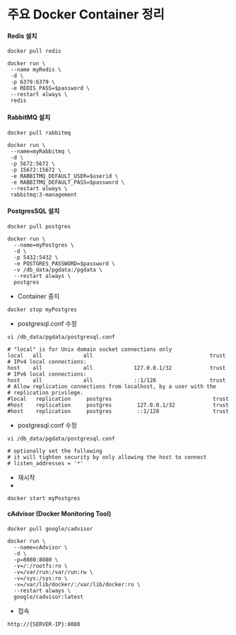 # 주요 Docker Container 정리

#### Redis 설치

 ```
 docker pull redis
 ```
  
 ```
 docker run \
  --name myRedis \
  -d \
  -p 6379:6379 \
  -e REDIS_PASS=$password \
  --restart always \
  redis
 ```

#### RabbitMQ 설치
 
 ```
 docker pull rabbitmq
 ```

 ```
 docker run \
  --name=myRabbitmq \
  -d \
  -p 5672:5672 \
  -p 15672:15672 \
  -e RABBITMQ_DEFAULT_USER=$userid \
  -e RABBITMQ_DEFAULT_PASS=$password \
  --restart always \
  rabbitmq:3-management
 ```

#### PostgresSQL 설치

  ```
  docker pull postgres
  ```
  
  ```
  docker run \
    --name=myPostgres \
    -d \
    -p 5432:5432 \
    -e POSTGRES_PASSWORD=$password \
    -v /db_data/pgdata:/pgdata \
    --restart always \
    postgres
  ```
  
  * Container 중지
  
  ```
  docker stop myPostgres
  ```
  
  * postgresql.conf 수정
  
  ```
  vi /db_data/pgdata/postgresql.conf
  
  # "local" is for Unix domain socket connections only
  local   all             all                                     trust
  # IPv4 local connections:
  host    all             all             127.0.0.1/32            trust
  # IPv6 local connections:
  host    all             all             ::1/128                 trust
  # Allow replication connections from localhost, by a user with the
  # replication privilege.
  #local   replication     postgres                                trust
  #host    replication     postgres        127.0.0.1/32            trust
  #host    replication     postgres        ::1/128                 trust
  ```
  
  * postgresql.conf 수정
  
  ```
  vi /db_data/pgdata/postgresql.conf

  # optionally set the following
  # it will tighten security by only allowing the host to connect
  # listen_addresses = '*'
  ```
  
  * 재시작
  * 
  ```
  docker start myPostgres
  ```
  
#### cAdvisor (Docker Monitoring Tool)

 ```
 docker pull google/cadvisor
 ```

 ```
 docker run \
   --name=cAdvisor \
   -d \
   -p=8080:8080 \
   -v=/:/rootfs:ro \
   -v=/var/run:/var/run:rw \
   -v=/sys:/sys:ro \
   -v=/var/lib/docker/:/var/lib/docker:ro \
   --restart always \
   google/cadvisor:latest
 ```

 * 접속
 ```
 http://{SERVER-IP}:8080
 ```
 
 

